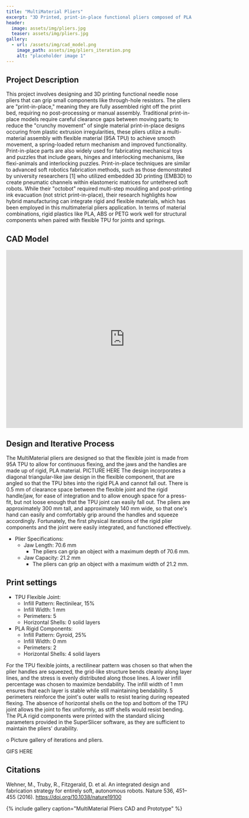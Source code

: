 ```yaml
---
title: "MultiMaterial Pliers"
excerpt: "3D Printed, print-in-place functional pliers composed of PLA and TPU components."
header:
  image: assets/img/pliers.jpg
  teaser: assets/img/pliers.jpg
gallery:
  - url: /assets/img/cad_model.png
    image_path: assets/img/pliers_iteration.png
    alt: "placeholder image 1" 
---
```

## Project Description

This project involves designing and 3D printing functional needle nose pliers that can grip small components like through-hole resistors. The pliers are "print-in-place," meaning they are fully assembled right off the print bed, requiring no post-processing or manual assembly. Traditional print-in-place models require careful clearance gaps between moving parts; to reduce the "crunchy movement" of single material print-in-place designs occuring from plastic extrusion irregularities, these pliers utilize a multi-material assembly with flexible material (95A TPU) to achieve smooth movement, a spring-loaded return mechanism and improved functionality. Print-in-place parts are also widely used for fabricating mechanical toys and puzzles that include gears, hinges and interlocking mechanisms, like flexi-animals and interlocking puzzles. Print-in-place techniques are similar to advanced soft robotics fabrication methods, such as those demonstrated by university researchers [1] who utilized embedded 3D printing (EMB3D) to create pneumatic channels within elastomeric matrices for untethered soft robots. While their "octobot" required multi-step moulding and post-printing ink evacuation (not strict print-in-place), their research highlights how hybrid manufacturing can integrate rigid and flexible materials, which has been employed in this multimaterial pliers application. In terms of material combinations, rigid plastics like PLA, ABS or PETG work well for structural components when paired with flexible TPU for joints and springs.

## CAD Model
<iframe src="https://vanderbilt643.autodesk360.com/shares/public/SH286ddQT78850c0d8a44a08e643800214da?mode=embed" width="640" height="480" allowfullscreen="true" webkitallowfullscreen="true" mozallowfullscreen="true"  frameborder="0"></iframe>

## Design and Iterative Process
The MultiMaterial pliers are designed so that the flexible joint is made from 95A TPU to allow for continuous flexing, and the jaws and the handles are made up of rigid, PLA material. 
PICTURE HERE
The design incorporates a diagonal triangular-like jaw design in the flexible component, that are angled so that the TPU bites into the rigid PLA and cannot fall out. There is 0.5 mm of clearance space between the flexible joint and the rigid handle/jaw, for ease of integration and to allow enough space for a press-fit, but not loose enough that the TPU joint can easily fall out. The pliers are approximately 300 mm tall, and approximately 140 mm wide, so that one's hand can easily and comfortably grip around the handles and squeeze accordingly. Fortunately, the first physical iterations of the rigid plier components and the joint were easily integrated, and functioned effectively.


* Plier Specifications:
  * Jaw Length: 70.6 mm 
    * The pliers can grip an object with a maximum depth of 70.6 mm. 
  * Jaw Capacity: 21.2 mm
    * The pliers can grip an object with a maximum width of 21.2 mm. 

## Print settings
  * TPU Flexible Joint:
    * Infill Pattern: Rectinilear, 15%
    * Infill Width: 1 mm
    * Perimeters: 5
    * Horizontal Shells: 0 solid layers
  * PLA Rigid Components:
    * Infill Pattern: Gyroid, 25%
    * Infill Width: 0 mm
    * Perimeters: 2
    * Horizontal Shells: 4 solid layers

For the TPU flexible joints, a rectilinear pattern was chosen so that when the plier handles are squeezed, the grid-like structure bends cleanly along layer lines, and the stress is evenly distributed along those lines. A lower infill percentage was chosen to maximize bendability. The infill width of 1 mm ensures that each layer is stable while still maintaining bendability. 5 perimeters reinforce the joint's outer walls to resist tearing during repeated flexing. The absence of horizontal shells on the top and bottom of the TPU joint allows the joint to flex uniformly, as stiff shells would resist bending. The PLA rigid components were printed with the standard slicing parameters provided in the SuperSlicer software, as they are sufficient to maintain the pliers' durability.
    

o Picture gallery of iterations and pliers.


GIFS HERE


## Citations

Wehner, M., Truby, R., Fitzgerald, D. et al. An integrated design and fabrication strategy for entirely soft, autonomous robots. Nature 536, 451–455 (2016). https://doi.org/10.1038/nature19100

{% include gallery caption="MultiMaterial Pliers CAD and Prototype" %}
